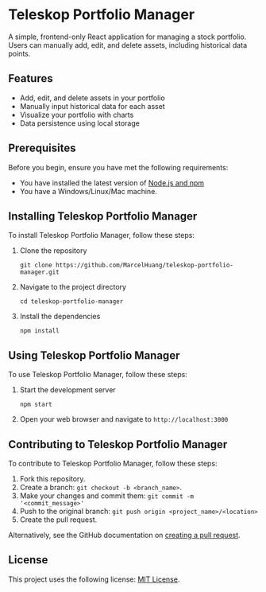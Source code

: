 # Teleskop Portfolio Manager

A simple, frontend-only React application for managing a stock portfolio. Users can manually add, edit, and delete assets, including historical data points.

## Features

- Add, edit, and delete assets in your portfolio
- Manually input historical data for each asset
- Visualize your portfolio with charts
- Data persistence using local storage

## Prerequisites

Before you begin, ensure you have met the following requirements:
* You have installed the latest version of [Node.js and npm](https://nodejs.org/en/download/)
* You have a Windows/Linux/Mac machine.

## Installing Teleskop Portfolio Manager

To install Teleskop Portfolio Manager, follow these steps:

1. Clone the repository
   ```
   git clone https://github.com/MarcelHuang/teleskop-portfolio-manager.git
   ```
2. Navigate to the project directory
   ```
   cd teleskop-portfolio-manager
   ```
3. Install the dependencies
   ```
   npm install
   ```

## Using Teleskop Portfolio Manager

To use Teleskop Portfolio Manager, follow these steps:

1. Start the development server
   ```
   npm start
   ```
2. Open your web browser and navigate to `http://localhost:3000`

## Contributing to Teleskop Portfolio Manager

To contribute to Teleskop Portfolio Manager, follow these steps:

1. Fork this repository.
2. Create a branch: `git checkout -b <branch_name>`.
3. Make your changes and commit them: `git commit -m '<commit_message>'`
4. Push to the original branch: `git push origin <project_name>/<location>`
5. Create the pull request.

Alternatively, see the GitHub documentation on [creating a pull request](https://help.github.com/en/github/collaborating-with-issues-and-pull-requests/creating-a-pull-request).

## License

This project uses the following license: [MIT License](<link_to_license>).

